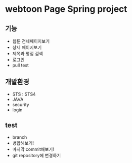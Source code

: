 # webtoon Page Spring project

## 기능

- 웹툰 전체페이지보기
- 상세 페이지보기
- 제목과 평점 검색
- 로그인
- pull test

## 개발환경

- STS : STS4
- JAVA
- security
- login

## test

- branch
- 병합해보기!
- 마지막 commit해보기!
- git repository에 변경하기
